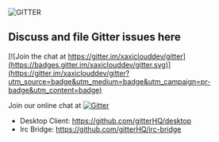 ![GITTER](http://i.imgur.com/8ZX0M4X.png)

Discuss and file Gitter issues here
----

[![Join the chat at https://gitter.im/xaxiclouddev/gitter](https://badges.gitter.im/xaxiclouddev/gitter.svg)](https://gitter.im/xaxiclouddev/gitter?utm_source=badge&utm_medium=badge&utm_campaign=pr-badge&utm_content=badge)

Join our online chat at [![Gitter](https://badges.gitter.im/gitterHQ/gitter.svg)](https://gitter.im/gitterHQ/gitter)

* Desktop Client: https://github.com/gitterHQ/desktop
* Irc Bridge: https://github.com/gitterHQ/irc-bridge
